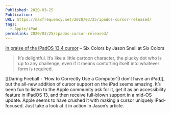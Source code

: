 ```yaml
---
Published: 2020-03-25
Publication: 
URL: https://maxfrequency.net/2020/03/25/ipados-cursor-released/
tags:
  - Apple/iPad
permalink: 2020/03/25/ipados-cursor-released/
---
```

[In praise of the iPadOS 13.4 cursor](https://sixcolors.com/post/2020/03/in-praise-of-the-ipados-134-cursor/) – Six Colors by Jason Snell at Six Colors

>It’s delightful. It’s like a little cartoon character, the plucky dot who is up to any challenge, even if it means contorting itself into whatever form is required.

[[Daring Fireball - ‘How to Correctly Use a Computer’|I don’t have an iPad]], but the all-new addition of cursor support on the iPad seems amazing. It’s been fun to listen to the Apple community ask for it, get it as an accessibility feature in iPadOS 13, and then receive full-blown support in a mid-OS update. Apple seems to have crushed it with making a cursor uniquely iPad-focused. Just take a look at it in action in Jason’s article.